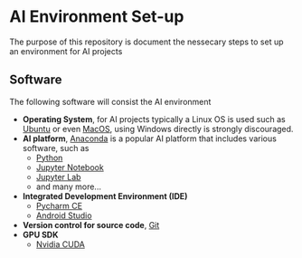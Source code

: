 # AI Environment Set-up

The purpose of this repository is document the nessecary steps to set up an environment for AI projects


## Software

The following software will consist the AI environment
* **Operating System**, for AI projects typically a Linux OS is used such as [Ubuntu](https://ubuntu.com/) or even [MacOS](https://www.apple.com/uk/macos/catalina/), using Windows directly is strongly discouraged.
* **AI platform**, [Anaconda](https://www.anaconda.com/) is a popular AI platform that includes various software, such as 
  * [Python](https://www.python.org/)
  * [Jupyter Notebook](https://jupyter.org/)
  * [Jupyter Lab](https://jupyterlab.readthedocs.io/en/stable/)
  * and many more...
* **Integrated Development Environment (IDE)** 
  * [Pycharm CE](https://www.jetbrains.com/pycharm/)
  * [Android Studio](https://developer.android.com/studio)
* **Version control for source code**, [Git](https://git-scm.com/)
* **GPU SDK**
  * [Nvidia CUDA](https://developer.nvidia.com/cuda-zone)
